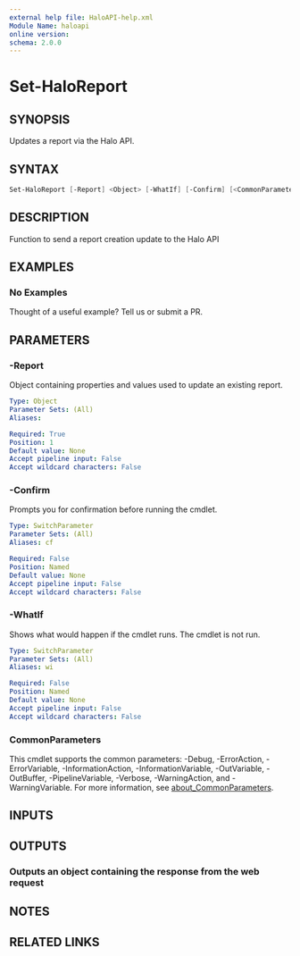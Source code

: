 ```yaml
---
external help file: HaloAPI-help.xml
Module Name: haloapi
online version:
schema: 2.0.0
---
```


# Set-HaloReport

## SYNOPSIS

Updates a report via the Halo API.

## SYNTAX

```powershell
Set-HaloReport [-Report] <Object> [-WhatIf] [-Confirm] [<CommonParameters>]
```

## DESCRIPTION

Function to send a report creation update to the Halo API

## EXAMPLES

### No Examples

Thought of a useful example? Tell us or submit a PR.

## PARAMETERS

### -Report

Object containing properties and values used to update an existing report.

```yaml
Type: Object
Parameter Sets: (All)
Aliases:

Required: True
Position: 1
Default value: None
Accept pipeline input: False
Accept wildcard characters: False
```

### -Confirm

Prompts you for confirmation before running the cmdlet.

```yaml
Type: SwitchParameter
Parameter Sets: (All)
Aliases: cf

Required: False
Position: Named
Default value: None
Accept pipeline input: False
Accept wildcard characters: False
```

### -WhatIf

Shows what would happen if the cmdlet runs. The cmdlet is not run.

```yaml
Type: SwitchParameter
Parameter Sets: (All)
Aliases: wi

Required: False
Position: Named
Default value: None
Accept pipeline input: False
Accept wildcard characters: False
```

### CommonParameters

This cmdlet supports the common parameters: -Debug, -ErrorAction, -ErrorVariable, -InformationAction, -InformationVariable, -OutVariable, -OutBuffer, -PipelineVariable, -Verbose, -WarningAction, and -WarningVariable. For more information, see [about_CommonParameters](http://go.microsoft.com/fwlink/?LinkID=113216).

## INPUTS

## OUTPUTS

### Outputs an object containing the response from the web request

## NOTES

## RELATED LINKS
